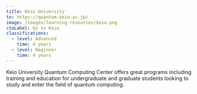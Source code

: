 ```yaml
---
title: Keio University
to: https://quantum.keio.ac.jp/
image: /images/learning-resources/keio.png
ctaLabel: Go to Keio
classifications:
  - level: Advanced
    time: 4 years
  - level: Beginner
    time: 4 years
---
```

Keio University Quantum Computing Center offers great programs including training and education for undergraduate and graduate students looking to study and enter the field of quantum computing.
